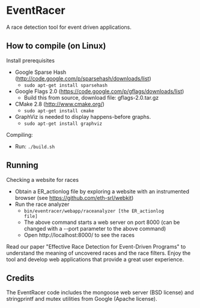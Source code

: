 EventRacer
==========

A race detection tool for event driven applications.


How to compile (on Linux)
-------------------------

Install prerequisites
   * Google Sparse Hash (http://code.google.com/p/sparsehash/downloads/list)
      * ```sudo apt-get install sparsehash```
   * Google Flags 2.0 (https://code.google.com/p/gflags/downloads/list)
      * Build this from source, download file: gflags-2.0.tar.gz
   * CMake 2.8 (http://www.cmake.org/)
      * ```sudo apt-get install cmake```
   * GraphViz is needed to display happens-before graphs.
      * ```sudo apt-get install graphviz```

Compiling:
   * Run: ```./build.sh```

Running
-------

Checking a website for races
   * Obtain a ER_actionlog file by exploring a website with an instrumented browser (see https://github.com/eth-srl/webkit)
   * Run the race analyzer
      * <code>bin/eventracer/webapp/raceanalyzer [the ER_actionlog file]</code>
      * The above command starts a web server on port 8000 (can be changed with a --port parameter to the above command)
      * Open http://localhost:8000/ to see the races

Read our paper "Effective Race Detection for Event-Driven Programs" to understand the meaning of
uncovered races and the race filters. Enjoy the tool and develop web applications that provide
a great user experience.


Credits
-------

The EventRacer code includes the mongoose web server (BSD license) and stringprintf and mutex utilities from Google (Apache license).

